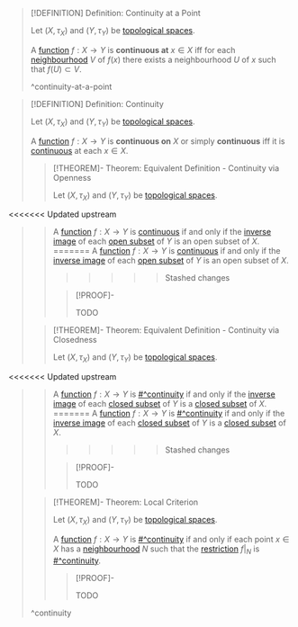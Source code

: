 >[!DEFINITION] Definition: Continuity at a Point
>
>Let $(X,\tau_X)$ and $(Y,\tau_Y)$ be [topological spaces](../Topological%20Spaces/Topological%20Space.md).
>
>A [function](../../Analysis/Functions/index.md) $f: X \to Y$ is **continuous at** $x \in X$ iff for each [neighbourhood](../Topological%20Spaces/Neighbourhoods.md) $V$ of $f(x)$ there exists a neighbourhood $U$ of $x$ such that $f(U) \subset V$.
>
>^continuity-at-a-point
>

>[!DEFINITION] Definition: Continuity
>
>Let $(X,\tau_X)$ and $(Y,\tau_Y)$ be [topological spaces](../Topological%20Spaces/Topological%20Space.md).
>
>A [function](../../Analysis/Functions/index.md) $f: X \to Y$ is **continuous on** $X$ or simply **continuous** iff it is [continuous](Continuity.md) at each $x \in X$.
>
>>[!THEOREM]- Theorem: Equivalent Definition - Continuity via Openness
>>
>>Let $(X,\tau_X)$ and $(Y,\tau_Y)$ be [topological spaces](../Topological%20Spaces/Topological%20Space.md).
>>
<<<<<<< Updated upstream
>>A [function](../../Analysis/Functions/index.md) $f: X \to Y$ is [continuous](Continuity.md) if and only if the [inverse image](../../Analysis/Functions/index.md) of each [open subset](../Topological%20Spaces/Open%20Subset.md) of $Y$ is an open subset of $X$.
=======
>>A [function](../../Analysis/Functions/index.md) $f: X \to Y$ is [continuous](Continuity.md) if and only if the [inverse image](../../Analysis/Functions/Inverse%20Image.md) of each [open subset](../Topological%20Spaces/Open%20Subset.md) of $Y$ is an open subset of $X$.
>>>>>>> Stashed changes
>>
>>>[!PROOF]-
>>>
>>>TODO
>>>
>>
>
>
>>[!THEOREM]- Theorem: Equivalent Definition  - Continuity via Closedness
>>
>>Let $(X,\tau_X)$ and $(Y,\tau_Y)$ be [topological spaces](../Topological%20Spaces/Topological%20Space.md).
>>
<<<<<<< Updated upstream
>>A [function](../../Analysis/Functions/index.md) $f: X \to Y$ is [#^continuity](#^continuity) if and only if the [inverse image](../../Analysis/Functions/index.md) of each [closed subset](../Topological%20Spaces/Closed%20Subset.md) of $Y$ is a [closed subset](../Topological%20Spaces/Closed%20Subset.md) of $X$.
=======
>>A [function](../../Analysis/Functions/index.md) $f: X \to Y$ is [#^continuity](#^continuity) if and only if the [inverse image](../../Analysis/Functions/Inverse%20Image.md) of each [closed subset](../Topological%20Spaces/Closed%20Subset.md) of $Y$ is a [closed subset](../Topological%20Spaces/Closed%20Subset.md) of $X$.
>>>>>>> Stashed changes
>>
>>>[!PROOF]-
>>>
>>>TODO
>>>
>>
>
>>[!THEOREM]- Theorem: Local Criterion
>>
>>Let $(X,\tau_X)$ and $(Y,\tau_Y)$ be [topological spaces](../Topological%20Spaces/Topological%20Space.md).
>>
>>A [function](../../Analysis/Functions/index.md) $f: X \to Y$ is [#^continuity](#^continuity) if and only if each point $x \in X$ has a [neighbourhood](../Topological%20Spaces/Neighbourhoods.md) $N$ such that the [restriction](../../Analysis/Functions/Restriction.md) $f\big|_N$ is [#^continuity](#^continuity).
>>
>>>[!PROOF]-
>>>
>>>TODO
>>>
>>
>
>^continuity
>